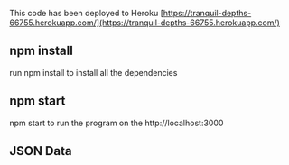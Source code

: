 This code has been deployed to Heroku [https://tranquil-depths-66755.herokuapp.com/](https://tranquil-depths-66755.herokuapp.com/)

## npm install
run npm install to install all the dependencies

## npm start
npm start to run the program on the http://localhost:3000

## JSON Data